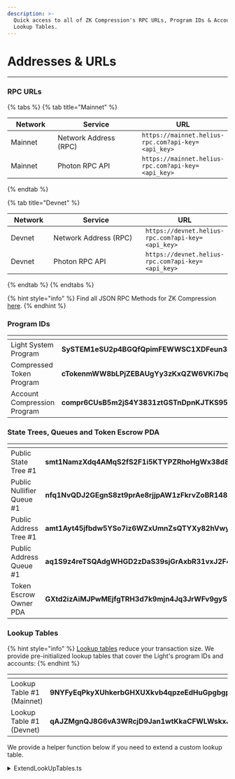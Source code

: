 ```yaml
---
description: >-
  Quick access to all of ZK Compression's RPC URLs, Program IDs & Accounts and
  Lookup Tables.
---
```


# Addresses & URLs

***

### RPC URLs

{% tabs %}
{% tab title="Mainnet" %}
<table><thead><tr><th width="96">Network</th><th width="201">Service</th><th>URL</th></tr></thead><tbody><tr><td>Mainnet</td><td>Network Address (RPC)</td><td><code>https://mainnet.helius-rpc.com?api-key=&#x3C;api_key></code></td></tr><tr><td>Mainnet</td><td>Photon RPC API</td><td><code>https://mainnet.helius-rpc.com?api-key=&#x3C;api_key></code></td></tr></tbody></table>
{% endtab %}

{% tab title="Devnet" %}
<table><thead><tr><th width="82">Network</th><th width="198">Service</th><th>URL</th></tr></thead><tbody><tr><td>Devnet</td><td>Network Address (RPC)</td><td><code>https://devnet.helius-rpc.com?api-key=&#x3C;api_key></code></td></tr><tr><td>Devnet</td><td>Photon RPC API</td><td><code>https://devnet.helius-rpc.com?api-key=&#x3C;api_key></code></td></tr></tbody></table>
{% endtab %}
{% endtabs %}

{% hint style="info" %}
Find all JSON RPC Methods for ZK Compression [here](json-rpc-methods/).
{% endhint %}

### Program IDs

<table><thead><tr><th width="279"></th><th></th></tr></thead><tbody><tr><td>Light System Program</td><td><strong>SySTEM1eSU2p4BGQfQpimFEWWSC1XDFeun3Nqzz3rT7</strong></td></tr><tr><td>Compressed Token Program</td><td><strong>cTokenmWW8bLPjZEBAUgYy3zKxQZW6VKi7bqNFEVv3m</strong></td></tr><tr><td>Account Compression Program</td><td><strong>compr6CUsB5m2jS4Y3831ztGSTnDpnKJTKS95d64XVq</strong></td></tr></tbody></table>

### State Trees, Queues and Token Escrow PDA

<table><thead><tr><th width="279"></th><th></th></tr></thead><tbody><tr><td>Public State Tree #1</td><td><strong>smt1NamzXdq4AMqS2fS2F1i5KTYPZRhoHgWx38d8WsT</strong></td></tr><tr><td>Public Nullifier Queue #1</td><td><strong>nfq1NvQDJ2GEgnS8zt9prAe8rjjpAW1zFkrvZoBR148</strong></td></tr><tr><td>Public Address Tree #1</td><td><strong>amt1Ayt45jfbdw5YSo7iz6WZxUmnZsQTYXy82hVwyC2</strong></td></tr><tr><td>Public Address Queue #1</td><td><strong>aq1S9z4reTSQAdgWHGD2zDaS39sjGrAxbR31vxJ2F4F</strong></td></tr><tr><td>Token Escrow Owner PDA</td><td><strong>GXtd2izAiMJPwMEjfgTRH3d7k9mjn4Jq3JrWFv9gySYy</strong></td></tr></tbody></table>

### Lookup Tables

{% hint style="info" %}
[Lookup tables](https://solana.com/docs/advanced/lookup-tables) reduce your transaction size. We provide pre-initialized lookup tables that cover the Light's program IDs and accounts:
{% endhint %}

<table><thead><tr><th width="260"></th><th></th></tr></thead><tbody><tr><td>Lookup Table #1 (Mainnet)</td><td><strong>9NYFyEqPkyXUhkerbGHXUXkvb4qpzeEdHuGpgbgpH1NJ</strong></td></tr><tr><td>Lookup Table #1 (Devnet)</td><td><strong>qAJZMgnQJ8G6vA3WRcjD9Jan1wtKkaCFWLWskxJrR5V</strong></td></tr></tbody></table>

We provide a helper function below if you need to extend a custom lookup table.

<details>

<summary>ExtendLookUpTables.ts</summary>

```typescript
import { Rpc, confirmTx, createRpc } from "@lightprotocol/stateless.js";
import { createTokenProgramLookupTable } from "@lightprotocol/compressed-token";
import { Keypair, PublicKey} from "@solana/web3.js";
import { RPC_ENDPOINT } from "./constants";
const payer = Keypair.generate();
const authority = payer;
const additionalTokenMints : PublicKey[] = [];
const additionalAccounts : PublicKey[] = [];

// Localnet
const connection: Rpc = createRpc();

const main = async () => {
  /// airdrop lamports to pay gas and rent
  await confirmTx(
    connection,
    await connection.requestAirdrop(payer.publicKey, 1e7)
  );

  /// Create LUT
  const { address } = await createTokenProgramLookupTable(
    connection,
    payer,
    authority,
    additionalTokenMints,
    additionalAccounts
  );

  console.log("Created lookup table:", address.toBase58());
};

main();
```



</details>
